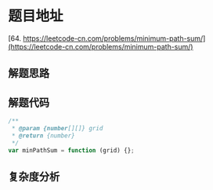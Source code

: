 # 题目地址

[64. https://leetcode-cn.com/problems/minimum-path-sum/](https://leetcode-cn.com/problems/minimum-path-sum/)

## 解题思路

## 解题代码

```js
/**
 * @param {number[][]} grid
 * @return {number}
 */
var minPathSum = function (grid) {};
```

## 复杂度分析
